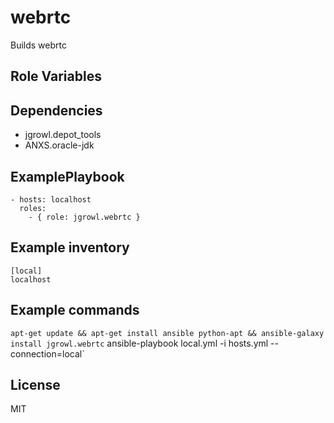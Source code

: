 webrtc
========

Builds webrtc

Role Variables
--------------

Dependencies
------------

  * jgrowl.depot_tools
  * ANXS.oracle-jdk

ExamplePlaybook
-------------------------

    - hosts: localhost
      roles:
        - { role: jgrowl.webrtc }

Example inventory
------------------------

    [local]
    localhost

Example commands
-----------------------

`apt-get update && apt-get install ansible python-apt && ansible-galaxy install jgrowl.webrtc`
  ansible-playbook local.yml -i hosts.yml --connection=local`

License
-------

MIT

